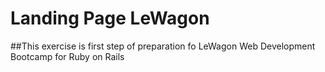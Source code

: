 # Landing Page LeWagon

##This exercise is first step of preparation fo LeWagon Web Development Bootcamp for Ruby on Rails
